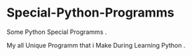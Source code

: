 # Special-Python-Programms
Some Python Special Programms .

My all Unique Programm that i Make During Learning Python .

